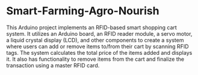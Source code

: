 # Smart-Farming-Agro-Nourish
This Arduino project implements an RFID-based smart shopping cart system. It utilizes an Arduino board, an RFID reader module, a servo motor, a liquid crystal display (LCD), and other components to create a system where users can add or remove items to/from their cart by scanning RFID tags. The system calculates the total price of the items added and displays it. It also has functionality to remove items from the cart and finalize the transaction using a master RFID card.
